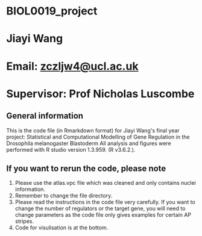 # BIOL0019_project
# Jiayi Wang
# Email: zczljw4@ucl.ac.uk
# Supervisor: Prof Nicholas Luscombe

## General information
This is the code file (in Rmarkdown format) for Jiayi Wang's final year project: Statistical and Computational Modelling of Gene Regulation in the Drosophila melanogaster Blastoderm
All analysis and figures were performed with R studio version 1.3.959. (R v3.6.2.). 

## If you want to rerun the code, please note
1. Please use the atlas.vpc file which was cleaned and only contains nuclei information.
2. Remember to change the file directory.
3. Please read the instructions in the code file very carefully. If you want to change the number of regulators or the target gene, you will need to change parameters as the code file only gives examples for certain AP stripes. 
4. Code for visulisation is at the bottom. 




